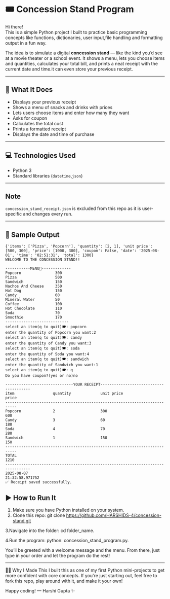 # 🎟️ Concession Stand Program

Hi there!   
This is a simple Python project I built to practice basic programming concepts like functions, dictionaries, user input,file handling and formatting output in a fun way.

The idea is to simulate a digital **concession stand** — like the kind you’d see at a movie theater or a school event. It shows a menu, lets you choose items and quantities, calculates your total bill, and prints a neat receipt with the current date and time.it can even store your previous receipt.

---

## 🧾 What It Does

- Displays your previous receipt
- Shows a menu of snacks and drinks with prices
- Lets users choose items and enter how many they want
- Asks for coupon
- Calculates the total cost
- Prints a formatted receipt 
- Displays the date and time of purchase

--- 

## 💻 Technologies Used

- Python 3
- Standard libraries (`datetime`,`json`)

---

## Note
`concession_stand_receipt.json` is excluded from this repo as it is user-specific and changes every run.

---

## 🧾 Sample Output
```
{'items': ['Pizza', 'Popcorn'], 'quantity': [2, 1], 'unit price': [500, 300], 'price': [1000, 300], 'coupon': False, 'date': '2025-08-01', 'time': '02:51:31', 'total': 1300}
WELCOME TO THE CONCESSION STAND!!

-----------MENU📜-------------   
Popcorn               300        
Pizza                 500        
Sandwich              150
Nachos And Cheese     350
Hot Dog               150
Candy                 60
Mineral Water         50
Coffee                100
Hot Chocolate         110
Soda                  70
Smoothie              170
----------------------------
select an item(q to quit)🍽: popcorn
enter the quantity of Popcorn you want:2
select an item(q to quit)🍽: candy
enter the quantity of Candy you want:3
select an item(q to quit)🍽: soda
enter the quantity of Soda you want:4
select an item(q to quit)🍽: sandwich
enter the quantity of Sandwich you want:1
select an item(q to quit)🍽: q
Do you have coupon?(yes or no)no

------------------------------YOUR RECEIPT---------------------------------------
item                 quantity             unit price                price        
---------------------------------------------------------------------------      
Popcorn              2                    300                         600        
Candy                3                    60                          180        
Soda                 4                    70                          280        
Sandwich             1                    150                         150        
---------------------------------------------------------------------------      
TOTAL                                                              1210
---------------------------------------------------------------------------------
2025-08-07
21:32:58.971752
✅ Receipt saved successfully.
```

## ▶️ How to Run It

1. Make sure you have Python installed on your system.
2. Clone this repo:
   git clone https://github.com/HARSHIDS-4/concession-stand.git
   
3.Navigate into the folder:
  cd folder_name.
  
4.Run the program:
  python: concession_stand_program.py.
  
You’ll be greeted with a welcome message and the menu. From there, just type in your order and let the program do the rest!

---

🙋‍♀️ Why I Made This
I built this as one of my first Python mini-projects to get more confident with core concepts. If you're just starting out, feel free to fork this repo, play around with it, and make it your own!

Happy coding!
— Harshi Gupta ✨
